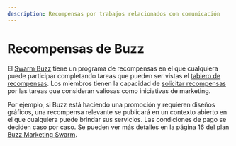 ```yaml
---
description: Recompensas por trabajos relacionados con comunicación
---
```


# Recompensas de Buzz

El [Swarm Buzz](../swarms/buzz.md) tiene un programa de recompensas en el que cualquiera puede participar completando tareas que pueden ser vistas el [tablero de recompensas](https://www.notion.so/3e13ef2a5d614a828b684640af2212b4?v=20b21ead637341faa87416b85202b584). Los miembros tienen la capacidad de [solicitar recompensas](https://docs.google.com/forms/d/e/1FAIpQLSd9zyx3qV2n5iuO8LdmPQiYHdZpY-NcSH6YkvvCxSq7D-Fo9g/viewform) por las tareas que consideran valiosas como iniciativas de marketing. 

Por ejemplo, si Buzz está haciendo una promoción y requieren diseños gráficos, una recompensa relevante se publicará en un contexto abierto en el que cualquiera puede brindar sus servicios. Las condiciones de pago se deciden caso por caso. Se pueden ver más detalles en la página 16 del plan [Buzz Marketing Swarm](https://drive.google.com/file/d/1giD4QcVfHNUaAwcXWqEdV4jI2CUSQH24/view).

